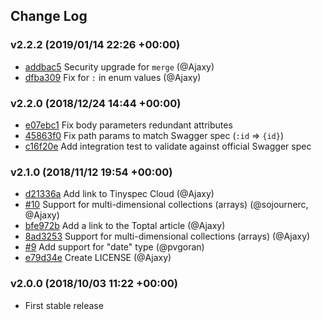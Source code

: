 ## Change Log

### v2.2.2 (2019/01/14 22:26 +00:00)
- [addbac5](https://github.com/Ajaxy/tinyspec/commit/addbac552944ff661ff84be5f79f10dbcf5d0538) Security upgrade for `merge` (@Ajaxy)
- [dfba309](https://github.com/Ajaxy/tinyspec/commit/dfba3094a4efc1b6e6750d24a90329d55cbe63a0) Fix for `:` in enum values (@Ajaxy)

### v2.2.0 (2018/12/24 14:44 +00:00)
- [e07ebc1](https://github.com/Ajaxy/tinyspec/commit/e07ebc172d4aedf3afeb4aa88871bc45126f44dc) Fix body parameters redundant attributes
- [45863f0](https://github.com/Ajaxy/tinyspec/commit/45863f01f4a2e9ea78641c662f70c54b157223f3) Fix path params to match Swagger spec (`:id` => `{id}`)
- [c16f20e](https://github.com/Ajaxy/tinyspec/commit/c16f20e0ffe4a5d65e49878ce767dcc089907a15) Add integration test to validate against official Swagger spec

### v2.1.0 (2018/11/12 19:54 +00:00)
- [d21336a](https://github.com/Ajaxy/tinyspec/commit/d21336ad33cfdd9209676d575ef95f322d746aa6) Add link to Tinyspec Cloud (@Ajaxy)
- [#10](https://github.com/Ajaxy/tinyspec/pull/10) Support for multi-dimensional collections (arrays) (@sojournerc, @Ajaxy)
- [bfe972b](https://github.com/Ajaxy/tinyspec/commit/bfe972bf6cccd4cc9cc1065d91f0b531da312209) Add a link to the Toptal article (@Ajaxy)
- [8ad3253](https://github.com/Ajaxy/tinyspec/commit/8ad325393ef0b1b38df43d54a7ae659524e41e46) Support for multi-dimensional collections (arrays) (@Ajaxy)
- [#9](https://github.com/Ajaxy/tinyspec/pull/9) Add support for "date" type (@pvgoran)
- [e79d34e](https://github.com/Ajaxy/tinyspec/commit/e79d34e16d261a8eb55d652481103d7a126f2df5) Create LICENSE (@Ajaxy)

### v2.0.0 (2018/10/03 11:22 +00:00)
- First stable release
